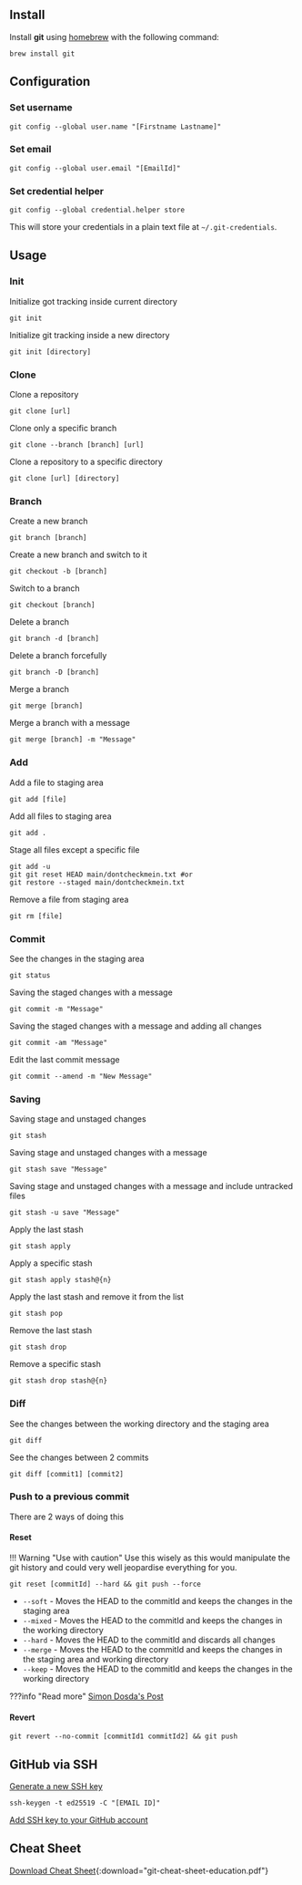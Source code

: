 ## Install

Install **git** using [homebrew](../../mac/homebrew/index.md) with the following command:

```shell
brew install git
```

## Configuration

### Set username
```shell
git config --global user.name "[Firstname Lastname]"
```

### Set email

```shell
git config --global user.email "[EmailId]"
```

### Set credential helper

```shell
git config --global credential.helper store
```

This will store your credentials in a plain text file at `~/.git-credentials`.

## Usage

### Init

Initialize got tracking inside current directory

```shell
git init
```

Initialize git tracking inside a new directory

```shell
git init [directory]
```

### Clone

Clone a repository

```shell
git clone [url]
```

Clone only a specific branch

```shell
git clone --branch [branch] [url]
```

Clone a repository to a specific directory

```shell
git clone [url] [directory]
```

### Branch

Create a new branch

```shell
git branch [branch]
```

Create a new branch and switch to it

```shell
git checkout -b [branch]
```

Switch to a branch

```shell
git checkout [branch]
```

Delete a branch

```shell
git branch -d [branch]
```

Delete a branch forcefully

```shell
git branch -D [branch]
```

Merge a branch

```shell
git merge [branch]
```

Merge a branch with a message

```shell
git merge [branch] -m "Message"
```


### Add

Add a file to staging area

```shell
git add [file]
```

Add all files to staging area

```shell
git add .
```

Stage all files except a specific file

```shell
git add -u
git git reset HEAD main/dontcheckmein.txt #or
git restore --staged main/dontcheckmein.txt
```

Remove a file from staging area

```shell
git rm [file]
```

### Commit

See the changes in the staging area

```shell
git status
```

Saving the staged changes with a message

```shell
git commit -m "Message"
```

Saving the staged changes with a message and adding all changes

```shell
git commit -am "Message"
```

Edit the last commit message

```shell
git commit --amend -m "New Message"
```

### Saving

Saving stage and unstaged changes

```shell
git stash
```

Saving stage and unstaged changes with a message

```shell
git stash save "Message"
```

Saving stage and unstaged changes with a message and include untracked files

```shell
git stash -u save "Message"
```

Apply the last stash

```shell
git stash apply
```

Apply a specific stash

```shell
git stash apply stash@{n}
```

Apply the last stash and remove it from the list

```shell
git stash pop
```

Remove the last stash

```shell
git stash drop
```

Remove a specific stash

```shell
git stash drop stash@{n}
```

### Diff

See the changes between the working directory and the staging area

```shell
git diff
```

See the changes between 2 commits

```shell
git diff [commit1] [commit2]
```

### Push to a previous commit

There are 2 ways of doing this

#### Reset 

!!! Warning "Use with caution"
    Use this wisely as this would manipulate the git history and could very well jeopardise everything for you.

```shell
git reset [commitId] --hard && git push --force
```

- `--soft` - Moves the HEAD to the commitId and keeps the changes in the staging area
- `--mixed` - Moves the HEAD to the commitId and keeps the changes in the working directory
- `--hard` - Moves the HEAD to the commitId and discards all changes
- `--merge` - Moves the HEAD to the commitId and keeps the changes in the staging area and working directory
- `--keep` - Moves the HEAD to the commitId and keeps the changes in the working directory

???info "Read more"
    [Simon Dosda's Post](https://simondosda.github.io/posts/2022-01-04-git-reset.html)

#### Revert

```shell
git revert --no-commit [commitId1 commitId2] && git push
```

## GitHub via SSH

[Generate a new SSH key](https://docs.github.com/en/authentication/connecting-to-github-with-ssh/generating-a-new-ssh-key-and-adding-it-to-the-ssh-agent#generating-a-new-ssh-key)

```shell
ssh-keygen -t ed25519 -C "[EMAIL ID]"
```

[Add SSH key to your GitHub account](https://docs.github.com/en/authentication/connecting-to-github-with-ssh/adding-a-new-ssh-key-to-your-github-account#adding-a-new-ssh-key-to-your-account)


## Cheat Sheet

[Download Cheat Sheet](./downloads/git-cheat-sheet-education.pdf){:download="git-cheat-sheet-education.pdf"}

